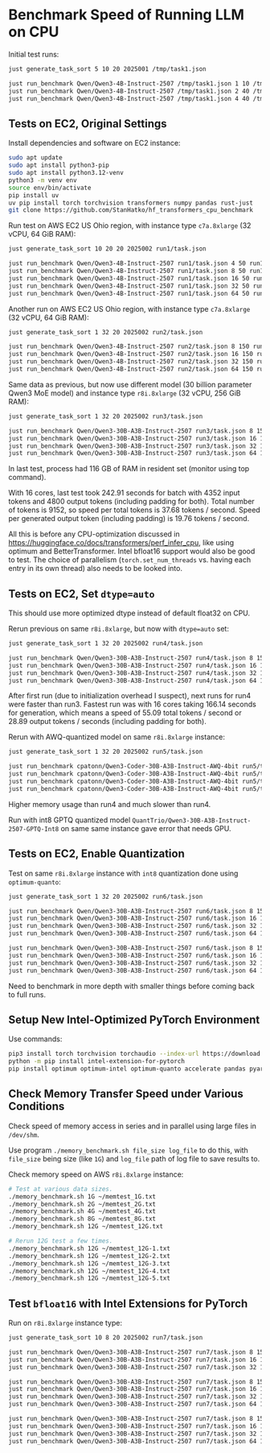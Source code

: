 # Benchmark Speed of Running LLM on CPU

Initial test runs:

```bash
just generate_task_sort 5 10 20 2025001 /tmp/task1.json

just run_benchmark Qwen/Qwen3-4B-Instruct-2507 /tmp/task1.json 1 10 /tmp/out1-1.json
just run_benchmark Qwen/Qwen3-4B-Instruct-2507 /tmp/task1.json 2 40 /tmp/out1-2.json
just run_benchmark Qwen/Qwen3-4B-Instruct-2507 /tmp/task1.json 4 40 /tmp/out1-4.json
```

## Tests on EC2, Original Settings

Install dependencies and software on EC2 instance:

```bash
sudo apt update
sudo apt install python3-pip
sudo apt install python3.12-venv
python3 -m venv env
source env/bin/activate
pip install uv
uv pip install torch torchvision transformers numpy pandas rust-just
git clone https://github.com/StanHatko/hf_transformers_cpu_benchmark
```

Run test on AWS EC2 US Ohio region, with instance type `c7a.8xlarge` (32 vCPU, 64 GiB RAM):

```bash
just generate_task_sort 10 20 20 2025002 run1/task.json

just run_benchmark Qwen/Qwen3-4B-Instruct-2507 run1/task.json 4 50 run1/out-4.json
just run_benchmark Qwen/Qwen3-4B-Instruct-2507 run1/task.json 8 50 run1/out-8.json
just run_benchmark Qwen/Qwen3-4B-Instruct-2507 run1/task.json 16 50 run1/out-16.json
just run_benchmark Qwen/Qwen3-4B-Instruct-2507 run1/task.json 32 50 run1/out-32.json
just run_benchmark Qwen/Qwen3-4B-Instruct-2507 run1/task.json 64 50 run1/out-64.json
```

Another run on AWS EC2 US Ohio region, with instance type `c7a.8xlarge` (32 vCPU, 64 GiB RAM):

```bash
just generate_task_sort 1 32 20 2025002 run2/task.json

just run_benchmark Qwen/Qwen3-4B-Instruct-2507 run2/task.json 8 150 run2/out-8.json
just run_benchmark Qwen/Qwen3-4B-Instruct-2507 run2/task.json 16 150 run2/out-16.json
just run_benchmark Qwen/Qwen3-4B-Instruct-2507 run2/task.json 32 150 run2/out-32.json
just run_benchmark Qwen/Qwen3-4B-Instruct-2507 run2/task.json 64 150 run2/out-64.json
```

Same data as previous, but now use different model (30 billion parameter Qwen3 MoE model)
and instance type `r8i.8xlarge` (32 vCPU, 256 GiB RAM):

```bash
just generate_task_sort 1 32 20 2025002 run3/task.json

just run_benchmark Qwen/Qwen3-30B-A3B-Instruct-2507 run3/task.json 8 150 run3/out-8.json
just run_benchmark Qwen/Qwen3-30B-A3B-Instruct-2507 run3/task.json 16 150 run3/out-16.json
just run_benchmark Qwen/Qwen3-30B-A3B-Instruct-2507 run3/task.json 32 150 run3/out-32.json
just run_benchmark Qwen/Qwen3-30B-A3B-Instruct-2507 run3/task.json 64 150 run3/out-64.json
```

In last test, process had 116 GB of RAM in resident set (monitor using top command).

With 16 cores, last test took 242.91 seconds for batch with 4352 input tokens and
4800 output tokens (including padding for both).
Total number of tokens is 9152, so speed per total tokens is 37.68 tokens / second.
Speed per generated output token (including padding) is 19.76 tokens / second.

All this is before any CPU-optimization discussed in https://huggingface.co/docs/transformers/perf_infer_cpu,
like using optimum and BetterTransformer.
Intel bfloat16 support would also be good to test.
The choice of parallelism (`torch.set_num_threads` vs. having each entry in its own thread)
also needs to be looked into.

## Tests on EC2, Set `dtype=auto`

This should use more optimized dtype instead of default float32 on CPU.

Rerun previous on same `r8i.8xlarge`, but now with `dtype=auto` set:

```bash
just generate_task_sort 1 32 20 2025002 run4/task.json

just run_benchmark Qwen/Qwen3-30B-A3B-Instruct-2507 run4/task.json 8 150 run4/out-8.json
just run_benchmark Qwen/Qwen3-30B-A3B-Instruct-2507 run4/task.json 16 150 run4/out-16.json
just run_benchmark Qwen/Qwen3-30B-A3B-Instruct-2507 run4/task.json 32 150 run4/out-32.json
just run_benchmark Qwen/Qwen3-30B-A3B-Instruct-2507 run4/task.json 64 150 run4/out-64.json
```

After first run (due to initialization overhead I suspect), next runs for run4 were faster than run3.
Fastest run was with 16 cores taking 166.14 seconds for generation, which means a speed of
55.09 total tokens / second or 28.89 output tokens / seconds (including padding for both).

Rerun with AWQ-quantized model on same `r8i.8xlarge` instance:

```bash
just generate_task_sort 1 32 20 2025002 run5/task.json

just run_benchmark cpatonn/Qwen3-Coder-30B-A3B-Instruct-AWQ-4bit run5/task.json 8 150 run5/out-8.json
just run_benchmark cpatonn/Qwen3-Coder-30B-A3B-Instruct-AWQ-4bit run5/task.json 16 150 run5/out-16.json
just run_benchmark cpatonn/Qwen3-Coder-30B-A3B-Instruct-AWQ-4bit run5/task.json 32 150 run5/out-32.json
just run_benchmark cpatonn/Qwen3-Coder-30B-A3B-Instruct-AWQ-4bit run5/task.json 64 150 run5/out-64.json
```

Higher memory usage than run4 and much slower than run4.

Run with int8 GPTQ quantized model `QuantTrio/Qwen3-30B-A3B-Instruct-2507-GPTQ-Int8` on same same instance
gave error that needs GPU.

## Tests on EC2, Enable Quantization

Test on same `r8i.8xlarge` instance with `int8` quantization done using `optimum-quanto`:

```bash
just generate_task_sort 1 32 20 2025002 run6/task.json

just run_benchmark Qwen/Qwen3-30B-A3B-Instruct-2507 run6/task.json 8 150 run6/out-8.json quanto_int8
just run_benchmark Qwen/Qwen3-30B-A3B-Instruct-2507 run6/task.json 16 150 run6/out-16.json quanto_int8
just run_benchmark Qwen/Qwen3-30B-A3B-Instruct-2507 run6/task.json 32 150 run6/out-32.json quanto_int8
just run_benchmark Qwen/Qwen3-30B-A3B-Instruct-2507 run6/task.json 64 150 run6/out-64.json quanto_int8

just run_benchmark Qwen/Qwen3-30B-A3B-Instruct-2507 run6/task.json 8 150 run6/out2-8.json quanto_int8
just run_benchmark Qwen/Qwen3-30B-A3B-Instruct-2507 run6/task.json 16 150 run6/out2-16.json quanto_int8
just run_benchmark Qwen/Qwen3-30B-A3B-Instruct-2507 run6/task.json 32 150 run6/out2-32.json quanto_int8
just run_benchmark Qwen/Qwen3-30B-A3B-Instruct-2507 run6/task.json 64 150 run6/out2-64.json quanto_int8
```

Need to benchmark in more depth with smaller things before coming back to full runs.

## Setup New Intel-Optimized PyTorch Environment

Use commands:

```bash
pip3 install torch torchvision torchaudio --index-url https://download.pytorch.org/whl/cpu
python -m pip install intel-extension-for-pytorch
pip install optimum optimum-intel optimum-quanto accelerate pandas pyarrow transformers openvino torchao nncf rust-just
```

## Check Memory Transfer Speed under Various Conditions

Check speed of memory access in series and in parallel using large files in `/dev/shm`.

Use program `./memory_benchmark.sh file_size log_file` to do this,
with `file_size` being size (like `1G`) and `log_file` path of log file to save results to.

Check memory speed on AWS `r8i.8xlarge` instance:

```bash
# Test at various data sizes.
./memory_benchmark.sh 1G ~/memtest_1G.txt
./memory_benchmark.sh 2G ~/memtest_2G.txt
./memory_benchmark.sh 4G ~/memtest_4G.txt
./memory_benchmark.sh 8G ~/memtest_8G.txt
./memory_benchmark.sh 12G ~/memtest_12G.txt

# Rerun 12G test a few times.
./memory_benchmark.sh 12G ~/memtest_12G-1.txt
./memory_benchmark.sh 12G ~/memtest_12G-2.txt
./memory_benchmark.sh 12G ~/memtest_12G-3.txt
./memory_benchmark.sh 12G ~/memtest_12G-4.txt
./memory_benchmark.sh 12G ~/memtest_12G-5.txt
```

## Test `bfloat16` with Intel Extensions for PyTorch

Run on `r8i.8xlarge` instance type:

```bash
just generate_task_sort 10 8 20 2025002 run7/task.json

just run_benchmark Qwen/Qwen3-30B-A3B-Instruct-2507 run7/task.json 8 150 run7/out-1-8.json float32 2>&1 | tee -a run7.log
just run_benchmark Qwen/Qwen3-30B-A3B-Instruct-2507 run7/task.json 16 150 run7/out-1-16.json float32 2>&1 | tee -a run7.log
just run_benchmark Qwen/Qwen3-30B-A3B-Instruct-2507 run7/task.json 32 150 run7/out-1-32.json float32 2>&1 | tee -a run7.log

just run_benchmark Qwen/Qwen3-30B-A3B-Instruct-2507 run7/task.json 8 150 run7/out-2-8.json none 2>&1 | tee -a run7.log
just run_benchmark Qwen/Qwen3-30B-A3B-Instruct-2507 run7/task.json 16 150 run7/out-2-16.json none 2>&1 | tee -a run7.log
just run_benchmark Qwen/Qwen3-30B-A3B-Instruct-2507 run7/task.json 32 150 run7/out-2-32.json none 2>&1 | tee -a run7.log
just run_benchmark Qwen/Qwen3-30B-A3B-Instruct-2507 run7/task.json 64 150 run7/out-2-64.json none 2>&1 | tee -a run7.log

just run_benchmark Qwen/Qwen3-30B-A3B-Instruct-2507 run7/task.json 8 150 run7/out-3-8.json intel_optimize 2>&1 | tee -a run7.log
just run_benchmark Qwen/Qwen3-30B-A3B-Instruct-2507 run7/task.json 16 150 run7/out-3-16.json intel_optimize 2>&1 | tee -a run7.log
just run_benchmark Qwen/Qwen3-30B-A3B-Instruct-2507 run7/task.json 32 150 run7/out-3-32.json intel_optimize 2>&1 | tee -a run7.log
just run_benchmark Qwen/Qwen3-30B-A3B-Instruct-2507 run7/task.json 64 150 run7/out-3-64.json intel_optimize 2>&1 | tee -a run7.log
```
